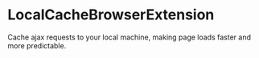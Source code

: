 # LocalCacheBrowserExtension
Cache ajax requests to your local machine, making page loads faster and more predictable.
